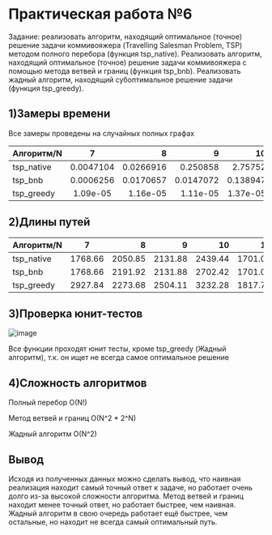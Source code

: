 # Практическая работа №6
Задание: реализовать алгоритм, находящий оптимальное (точное) решение задачи коммивояжера (Travelling Salesman Problem, TSP) методом полного перебора (функция tsp_native). Реализовать алгоритм, находящий оптимальное (точное) решение задачи коммивояжера с помощью метода ветвей и границ (функция tsp_bnb). Реализовать жадный алгоритм, находящий субоптимальное решение задачи (функция tsp_greedy).

## 1)Замеры времени

Все замеры проведены на случайных полных графах

| Алгоритм/N | 7 | 8 |9|10|11|
|----------------|:---------:|----------------:|----------------:|----------------:|----------------:|
| tsp_native | 0.0047104 | 0.0266916 | 0.250858|2.75752|32.0531|
| tsp_bnb | 0.0006256 | 0.0170657 | 0.0147072|0.138947|0.247357|
| tsp_greedy | 1.09e-05 | 1.16e-05 | 1.11e-05|1.37e-05|2.32e-05|

## 2)Длины путей
| Алгоритм/N | 7 | 8 |9|10|11|
|----------------|:---------:|----------------:|----------------:|----------------:|----------------:|
| tsp_native | 1768.66 | 2050.85 | 2131.88|2439.44|1701.07|
| tsp_bnb | 1768.66 | 2191.92 | 2131.88|2702.42|1701.07|
| tsp_greedy | 2927.84 | 2273.68 | 2504.11|3232.28|1817.78|

## 3)Проверка юнит-тестов
![image](https://user-images.githubusercontent.com/119160923/207794531-4e289946-92c6-4472-8035-5edef919787a.png)

Все функции проходят юнит тесты, кроме tsp_greedy (Жадный алгоритм), т.к. он ищет не всегда самое оптимальное решение

## 4)Сложность алгоритмов
Полный перебор O(N!)

Метод ветвей и границ O(N^2 * 2^N)

Жадный алгоритм O(N^2)

## Вывод
Исходя из полученных данных можно сделать вывод, что наивная реализация находит самый точный ответ к задаче, но работает очень долго из-за высокой сложности алгоритма.
Метод ветвей и границ находит менее точный ответ, но работает быстрее, чем наивная. Жадный алгоритм в свою очередь работает ещё быстрее, чем остальные, но находит не всегда самый оптимальный путь.
